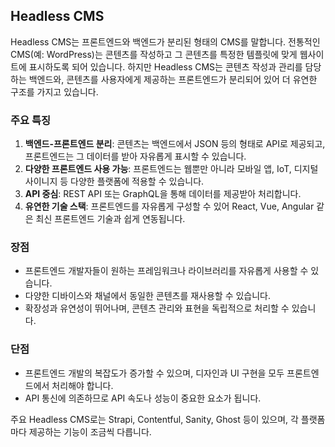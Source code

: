 ## Headless CMS

Headless CMS는 프론트엔드와 백엔드가 분리된 형태의 CMS를 말합니다. 전통적인 CMS(예: WordPress)는 콘텐츠를 작성하고 그 콘텐츠를 특정한 템플릿에 맞게 웹사이트에 표시하도록 되어 있습니다. 하지만 Headless CMS는 콘텐츠 작성과 관리를 담당하는 백엔드와, 콘텐츠를 사용자에게 제공하는 프론트엔드가 분리되어 있어 더 유연한 구조를 가지고 있습니다.

### 주요 특징

1. **백엔드-프론트엔드 분리**: 콘텐츠는 백엔드에서 JSON 등의 형태로 API로 제공되고, 프론트엔드는 그 데이터를 받아 자유롭게 표시할 수 있습니다.
2. **다양한 프론트엔드 사용 가능**: 프론트엔드는 웹뿐만 아니라 모바일 앱, IoT, 디지털 사이니지 등 다양한 플랫폼에 적용할 수 있습니다.
3. **API 중심**: REST API 또는 GraphQL을 통해 데이터를 제공받아 처리합니다.
4. **유연한 기술 스택**: 프론트엔드를 자유롭게 구성할 수 있어 React, Vue, Angular 같은 최신 프론트엔드 기술과 쉽게 연동됩니다.

### 장점

- 프론트엔드 개발자들이 원하는 프레임워크나 라이브러리를 자유롭게 사용할 수 있습니다.
- 다양한 디바이스와 채널에서 동일한 콘텐츠를 재사용할 수 있습니다.
- 확장성과 유연성이 뛰어나며, 콘텐츠 관리와 표현을 독립적으로 처리할 수 있습니다.

### 단점

- 프론트엔드 개발의 복잡도가 증가할 수 있으며, 디자인과 UI 구현을 모두 프론트엔드에서 처리해야 합니다.
- API 통신에 의존하므로 API 속도나 성능이 중요한 요소가 됩니다.

주요 Headless CMS로는 Strapi, Contentful, Sanity, Ghost 등이 있으며, 각 플랫폼마다 제공하는 기능이 조금씩 다릅니다.

